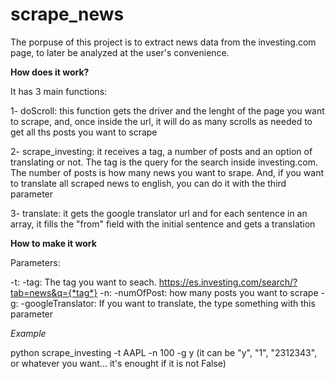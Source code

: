 # scrape_news
 The porpuse of this project is to extract news data from the investing.com page, to later be analyzed at the user's convenience.
 
 **How does it work?**
 
 It has 3 main functions:
 
 1- doScroll: this function gets the driver and the lenght of the page you want to scrape, and, once inside the url, it will do as many scrolls as needed to get all ths posts you want to scrape
 
 2- scrape_investing: it receives a tag, a number of posts and an option of translating or not. The tag is the query for the search inside investing.com. The number of posts is how many news you want to srape. And, if you want to translate all scraped news to english, you can do it with the third parameter
 
 3- translate: it gets the google translator url and for each sentence in an array, it fills the "from" field with the initial sentence and gets a translation
 
 **How to make it work**
 
 Parameters:
 
 -t: -tag: The tag you want to seach. https://es.investing.com/search/?tab=news&q={*tag*}
 -n: -numOfPost: how many posts you want to scrape
 -g: -googleTranslator: If you want to translate, the type something with this parameter
 
 *Example*
 
 python scrape_investing -t AAPL -n 100 -g y (it can be "y", "1", "2312343", or whatever you want... it's enought if it is not False)
 
